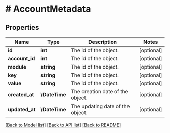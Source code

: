 # # AccountMetadata

## Properties

Name | Type | Description | Notes
------------ | ------------- | ------------- | -------------
**id** | **int** | The id of the object. | [optional]
**account_id** | **int** | The id of the object. | [optional]
**module** | **string** | The id of the object. | [optional]
**key** | **string** | The id of the object. | [optional]
**value** | **string** | The id of the object. | [optional]
**created_at** | **\DateTime** | The creation date of the object. | [optional]
**updated_at** | **\DateTime** | The updating date of the object. | [optional]

[[Back to Model list]](../../README.md#models) [[Back to API list]](../../README.md#endpoints) [[Back to README]](../../README.md)
